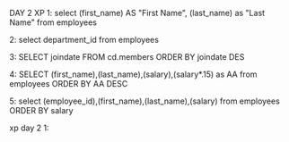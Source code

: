 DAY 2
XP
1:
select (first_name) AS "First Name", (last_name) as "Last Name" from employees

2:
select department_id from employees

3:
SELECT joindate FROM cd.members
ORDER BY joindate DES

4:
SELECT (first_name),(last_name),(salary),(salary*.15) as AA from employees
  ORDER BY AA DESC

5:
select (employee_id),(first_name),(last_name),(salary) from employees
	ORDER BY salary








xp day 2
1:
